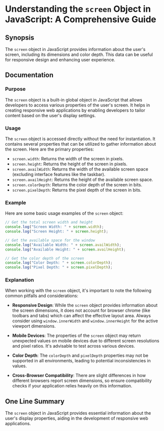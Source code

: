 <!--
Meta Description: # Understanding the `screen` Object in JavaScript: A Comprehensive Guide ## Synopsis The `screen` object in JavaScript provides information about the ...
Meta Keywords: screen, object, depth, width, height
-->

# Understanding the `screen` Object in JavaScript: A Comprehensive Guide

## Synopsis
The `screen` object in JavaScript provides information about the user's screen, including its dimensions and color depth. This data can be useful for responsive design and enhancing user experience.

## Documentation

### Purpose
The `screen` object is a built-in global object in JavaScript that allows developers to access various properties of the user's screen. It helps in creating responsive web applications by enabling developers to tailor content based on the user's display settings.

### Usage
The `screen` object is accessed directly without the need for instantiation. It contains several properties that can be utilized to gather information about the screen. Here are the primary properties:

- `screen.width`: Returns the width of the screen in pixels.
- `screen.height`: Returns the height of the screen in pixels.
- `screen.availWidth`: Returns the width of the available screen space (excluding interface features like the taskbar).
- `screen.availHeight`: Returns the height of the available screen space.
- `screen.colorDepth`: Returns the color depth of the screen in bits.
- `screen.pixelDepth`: Returns the pixel depth of the screen in bits.

### Example
Here are some basic usage examples of the `screen` object:

```javascript
// Get the total screen width and height
console.log("Screen Width: " + screen.width);
console.log("Screen Height: " + screen.height);

// Get the available space for the window
console.log("Available Width: " + screen.availWidth);
console.log("Available Height: " + screen.availHeight);

// Get the color depth of the screen
console.log("Color Depth: " + screen.colorDepth);
console.log("Pixel Depth: " + screen.pixelDepth);
```

### Explanation
When working with the `screen` object, it's important to note the following common pitfalls and considerations:

- **Responsive Design**: While the `screen` object provides information about the screen dimensions, it does not account for browser chrome (like toolbars and tabs) which can affect the effective layout area. Always consider using `window.innerWidth` and `window.innerHeight` for the active viewport dimensions.
  
- **Mobile Devices**: The properties of the `screen` object may return unexpected values on mobile devices due to different screen resolutions and pixel ratios. It's advisable to test across various devices.
  
- **Color Depth**: The `colorDepth` and `pixelDepth` properties may not be supported in all environments, leading to potential inconsistencies in values.

- **Cross-Browser Compatibility**: There are slight differences in how different browsers report screen dimensions, so ensure compatibility checks if your application relies heavily on this information.

## One Line Summary
The `screen` object in JavaScript provides essential information about the user's display properties, aiding in the development of responsive web applications.